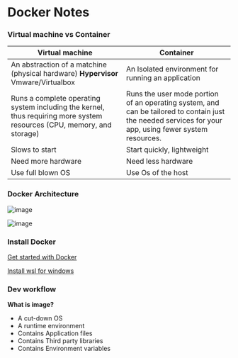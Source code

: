# Docker Notes

### Virtual machine vs Container

| Virtual machine | Container |
| ----------- | ----------- |
| An abstraction of a matchine (physical hardware) **Hypervisor** Vmware/Virtualbox | An Isolated environment for running an application |
| Runs a complete operating system including the kernel, thus requiring more system resources (CPU, memory, and storage) | Runs the user mode portion of an operating system, and can be tailored to contain just the needed services for your app, using fewer system resources. |
|Slows to start | Start quickly, lightweight |
|Need more hardware | Need less hardware |
|Use full blown OS | Use Os of the host |

### Docker Architecture

![image](https://github.com/user-attachments/assets/b5649fe7-44ad-425d-8394-0ef6c473dbea)

![image](https://github.com/user-attachments/assets/b21c10a0-c32c-49f7-b27d-c002c6791d5d)




### Install Docker

[Get started with Docker](https://www.docker.com/get-started/)


[Install wsl for windows](https://learn.microsoft.com/en-us/windows/wsl/install)

### Dev workflow

**What is image?**

- A cut-down OS
- A runtime environment
- Contains Application files
- Contains Third party libraries
- Contains Environment variables
